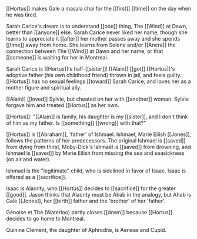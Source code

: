 [[Hortus]] makes Gale a masala chai for the [[first]] [[time]] on the day when he was tired.  
  
Sarah Carice's dream is to understand [[one]] thing, The [[Wind]] at Dawn, better than [[anyone]] else. Sarah Carice never liked her name, though she learns to appreciate it [[after]] her mother passes away and she spends [[time]] away from home. She learns from Selene and/or [[Ancra]] the connection between The [[Wind]] at Dawn and her name, or that [[someone]] is waiting for her in Montreal.  
  
Sarah Carice is [[Hortus]]'s half-[[sister]]! [[Alain]] [[got]] [[Hortus]]'s adoptive father (his own childhood friend) thrown in jail, and feels guilty. [[Hortus]] has no sexual feelings [[toward]] Sarah Carice, and loves her as a mother figure and spiritual ally.  
  
[[Alain]] [[loved]] Sylvie, but cheated on her with [[another]] woman. Sylvie forgave him and treated [[Hortus]] as her own.  
  
[[Hortus]]: "[[Alain]] is family, his daughter is my [[sister]], and I don't think of him as my father. Is [[something]] [[wrong]] with that?"  
  
[[Hortus]] is [[Abraham]], 'father' of Ishmael. Ishmael, Marie Eilish [[Jones]], follows the patterns of her predecessors. The original Ishmael is [[saved]] from dying from thirst, Moby-Dick's Ishmael is [[saved]] from drowning, and Ishmael is [[saved]] by Marie Eilish from missing the sea and seasickness (on air and water).  
  
Ishmael is the "legitimate" child, who is sidelined in favor of Isaac. Isaac is offered as a [[sacrifice]].  
  
Isaac is Alacrity, who [[Hortus]] decides to [[sacrifice]] for the greater [[good]]. Jason thinks that Alacrity must be Ahab in the analogy, but Ahab is Gale [[Jones]], her [[birth]] father and the 'brother' of her 'father'.  
  
Génoise et Thé (Waterloo) partly closes [[down]] because [[Hortus]] decides to go home to Montreal.  
  
Quinine Clement, the daughter of Aphrodite, is Aeneas and Cupid.